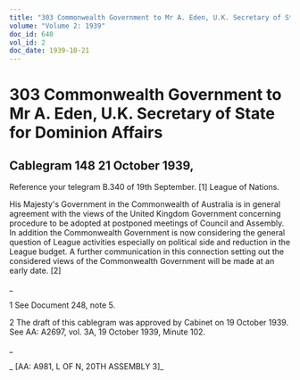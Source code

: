 ```yaml
---
title: "303 Commonwealth Government to Mr A. Eden, U.K. Secretary of State for Dominion Affairs"
volume: "Volume 2: 1939"
doc_id: 640
vol_id: 2
doc_date: 1939-10-21
---
```


# 303 Commonwealth Government to Mr A. Eden, U.K. Secretary of State for Dominion Affairs

## Cablegram 148 21 October 1939,

Reference your telegram B.340 of 19th September. [1] League of Nations.

His Majesty's Government in the Commonwealth of Australia is in general agreement with the views of the United Kingdom Government concerning procedure to be adopted at postponed meetings of Council and Assembly. In addition the Commonwealth Government is now considering the general question of League activities especially on political side and reduction in the League budget. A further communication in this connection setting out the considered views of the Commonwealth Government will be made at an early date. [2]

_

1 See Document 248, note 5.

2 The draft of this cablegram was approved by Cabinet on 19 October 1939. See AA: A2697, vol. 3A, 19 October 1939, Minute 102.

_

_ [AA: A981, L OF N, 20TH ASSEMBLY 3]_
